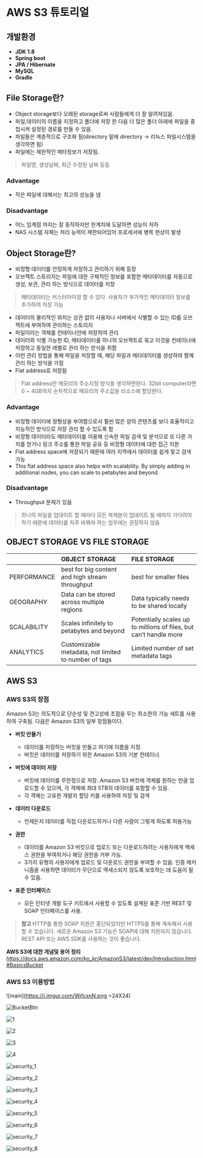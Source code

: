 # AWS S3 튜토리얼

## 개발환경
- **JDK 1.8**
- **Spring boot**
- **JPA / Hibernate**
- **MySQL**
- **Gradle**

## File Storage란?

-	Object storage보다 오래된 storage로써 사람들에게 더 잘 알려져있음.
-	파일,데이터의 이름을 지정하고 폴더에 저장 한 다음 더 많은 폴더 아래에 파일을 중첩시켜 설정된 경로를 만들 수 있음.
-	파일들은 계층적으로 구조화 됨(directory 밑에 directory -> 리눅스 파일시스템을 생각하면 됨)
-	파일에는 제한적인 메타정보가 저장됨.

> 파일명, 생성날짜, 최근 수정된 날짜 등등

### Advantage

-	작은 파일에 대해서는 최고의 성능을 냄

### Disadvantage

-	어느 임계점 까지는 잘 동작하지만 한계치에 도달하면 성능이 저하
-	NAS 시스템 자체는 처리 능력이 제한되어있어 프로세서에 병목 현상이 발생


## Object Storage란?

-	비정형 데이터를 안정하게 저장하고 관리하기 위해 등장
-	오브젝트 스토리지는 파일에 대한 구체적인 정보를 포함한 메타데이터를 자동으로 생성, 보관, 관리 하는 방식으로 데이터를 저장

> 메타데이터는 커스터마이징 할 수 있다. 사용자가 부가적인 메타데이터 정보를 추가하여 저장 가능

-	데이터의 물리적인 위치는 상관 없이 사용자나 서버에서 식별할 수 있는 ID를 오브젝트에 부여하여 관리하는 스토리지
- 파일이라는 객체를 컨테이너안에 저장하여 관리
-	데이터와 식별 가능한 ID, 메타데이터를 하나의 오브젝트로 묶고 이것을 컨테이너에 저장하고 동일한 레벨로 관리 하는 방식을 취함
-	이런 관리 방법을 통해 파일을 저장할 때, 해당 파일과 메타데이터를 생성하여 함께 관리 하는 방식을 가짐
-	Flat address로 저장됨

> Flat address란 메모리의 주소지정 방식을 생각하면된다. 32bit computer라면 0 ~ 4GB까지 순차적으로 메모리의 주소값을 리소스에 할당한다.

### Advantage

-	비정형 데이터에 정형성을 부여함으로서 훨씬 많은 양의 콘텐츠를 보다 효율적이고 지능적인 방식으로 저장 관리 할 수 있도록 함
-	비정형 데이터라도 메타데이터를 이용해 신속한 파일 검색 및 분석으로 또 다른 가치를 얻거나 링크 주소를 통한 파일 공유 등 비정형 데이터에 대한 접근 지원
-	Flat address space에 저장되기 때문에 여러 지역에서 데이터를 쉽게 찾고 검색 가능
-	This flat address space also helps with scalability. By simply adding in additional nodes, you can scale to petabytes and beyond.

### Disadvantage

-	Throughput 문제가 있음

> 하나의 파일을 업데이트 할 때마다 모든 복제본이 업데이트 될 때까지 기다려야 하기 때문에 데이터를 자주 바꿔야 하는 업무에는 권장하지 않음

## OBJECT STORAGE VS FILE STORAGE

|             | OBJECT STORAGE                                       | FILE STORAGE                                                      |
|:------------|:-----------------------------------------------------|:------------------------------------------------------------------|
| PERFORMANCE | best for big content and high stream throughput      | best for smaller files                                            |
| GEOGRAPHY   | Data can be stored across multiple regions           | Data typically needs to be shared locally                         |
| SCALABILITY | Scales infinitely to petabytes and beyond            | Potentially scales up to millions of files, but can’t handle more |
| ANALYTICS   | Customizable metadata, not limited to number of tags | Limited number of set metadata tags                               |

## AWS S3

### AWS S3의 장점

Amazon S3는 의도적으로 단순성 및 견고성에 초점을 두는 최소한의 기능 세트를 사용하여 구축됨. 다음은 Amazon S3의 일부 장점들이다.

- **버킷 만들기**
  - 데이터를 저장하는 버킷을 만들고 여기에 이름을 지정.
  - 버킷은 데이터를 저장하기 위한 Amazon S3의 기본 컨테이너.

- **버킷에 데이터 저장**
  - 버킷에 데이터를 무한정으로 저장. Amazon S3 버킷에 객체를 원하는 만큼 업로드할 수 있으며, 각 객체에 최대 5TB의 데이터를 포함할 수 있음.
  - 각 객체는 고유한 개발자 할당 키를 사용하여 저장 및 검색

- **데이터 다운로드**
  - 언제든지 데이터를 직접 다운로드하거나 다른 사람이 그렇게 하도록 허용가능

- **권한**
  - 데이터를 Amazon S3 버킷으로 업로드 또는 다운로드하려는 사용자에게 액세스 권한을 부여하거나 해당 권한을 거부 가능.
  - 3가지 유형의 사용자에게 업로드 및 다운로드 권한을 부여할 수 있음. 인증 메커니즘을 사용하면 데이터가 무단으로 액세스되지 않도록 보호하는 데 도움이 될 수 있음.

- **표준 인터페이스**
  - 모든 인터넷 개발 도구 키트에서 사용할 수 있도록 설계된 표준 기반 REST 및 SOAP 인터페이스를 사용.

> **참고**
  HTTP를 통한 SOAP 지원은 중단되었지만 HTTPS를 통해 계속해서 사용할 수 있습니다. 새로운 Amazon S3 기능은 SOAP에 대해 지원되지 않습니다. REST API 또는 AWS SDK를 사용하는 것이 좋습니다.

**AWS S3에 대한 개념및 용어 정리**
https://docs.aws.amazon.com/ko_kr/AmazonS3/latest/dev/Introduction.html#BasicsBucket

### AWS S3 이용방법

![main](https://i.imgur.com/WifcxnN.png =24X24)

![BucketBtn](https://i.imgur.com/rdNNsZO.png)

![1](https://i.imgur.com/Yqj1zIz.png)

![2](https://i.imgur.com/27FQNte.png)

![3](https://i.imgur.com/Q7OaWs2.png)

![4](https://i.imgur.com/r9lpexQ.png)

![security_1](https://i.imgur.com/qiP0KOM.png)

![security_2](https://i.imgur.com/iabkI7S.png)

![security_3](https://i.imgur.com/LPaWg8z.png)

![security_4](https://i.imgur.com/MlBdFqJ.png)

![security_5](https://i.imgur.com/abLabGC.png)

![security_6](https://i.imgur.com/rzU5mkm.png)

![security_7](https://i.imgur.com/9u5Bibn.png)

![security_8](https://i.imgur.com/rhObH0L.png)
